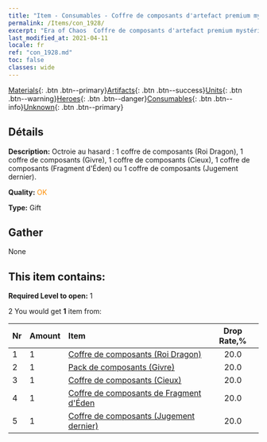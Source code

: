 ```yaml
---
title: "Item - Consumables - Coffre de composants d'artefact premium mystérieux"
permalink: /Items/con_1928/
excerpt: "Era of Chaos  Coffre de composants d'artefact premium mystérieux"
last_modified_at: 2021-04-11
locale: fr
ref: "con_1928.md"
toc: false
classes: wide
---
```

 [Materials](/fr/Items/){: .btn .btn--primary}[Artifacts](/fr/Items/Artifacts/){: .btn .btn--success}[Units](/fr/Items/Units/){: .btn .btn--warning}[Heroes](/fr/Items/Heroes/){: .btn .btn--danger}[Consumables](/fr/Items/Consumables/){: .btn .btn--info}[Unknown](/fr/Items/Unknown/){: .btn .btn--primary}

## Détails
 **Description:** Octroie au hasard : 1 coffre de composants (Roi Dragon), 1 coffre de composants (Givre), 1 coffre de composants (Cieux), 1 coffre de composants (Fragment d'Éden) ou 1 coffre de composants (Jugement dernier).

 **Quality:** <span style="color: #FF8C00">OK</span>

 **Type:** Gift

## Gather

  None

## This item contains:

 **Required Level to open:** 1

 2 You would get **1** item  from:

  | Nr | Amount |     Item    | Drop Rate,% |
  |:---|:-------|:------------|:---------:|
  | 1 | 1 | [Coffre de composants (Roi Dragon)](/fr/Items/con_1348/) | 20.0 | 
  | 2 | 1 | [Pack de composants (Givre)](/fr/Items/con_1352/) | 20.0 | 
  | 3 | 1 | [Coffre de composants (Cieux)](/fr/Items/con_1354/) | 20.0 | 
  | 4 | 1 | [Coffre de composants de Fragment d'Éden](/fr/Items/con_1864/) | 20.0 | 
  | 5 | 1 | [Coffre de composants (Jugement dernier)](/fr/Items/con_1360/) | 20.0 | 
